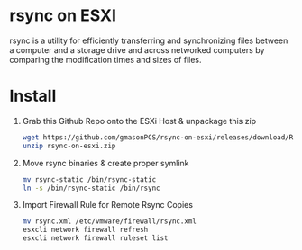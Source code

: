 # rsync on ESXI

rsync is a utility for efficiently transferring and synchronizing files between a computer and a storage drive and across networked computers by comparing the modification times and sizes of files.

# Install

1. Grab this Github Repo onto the ESXi Host & unpackage this zip
    ```sh
    wget https://github.com/gmasonPCS/rsync-on-esxi/releases/download/Release/rsync-on-esxi.zip -O rsync-on-esxi.zip
    unzip rsync-on-esxi.zip
    ```
2. Move rsync binaries & create proper symlink
    ```sh
    mv rsync-static /bin/rsync-static
    ln -s /bin/rsync-static /bin/rsync
    ```
3. Import Firewall Rule for Remote Rsync Copies
    ```sh
    mv rsync.xml /etc/vmware/firewall/rsync.xml
    esxcli network firewall refresh
    esxcli network firewall ruleset list
    ```